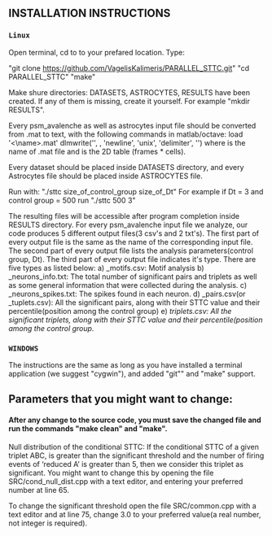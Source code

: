 ## **INSTALLATION INSTRUCTIONS**

### `Linux`

Open terminal, cd to to your prefared location. 
Type:

"git clone https://github.com/VagelisKalimeris/PARALLEL_STTC.git"
"cd PARALLEL_STTC"
"make"

Make shure directories: DATASETS, ASTROCYTES, RESULTS have been created. If any of them is missing, create it yourself. For example "mkdir RESULTS".

Every psm_avalenche as well as astrocytes input file should be converted from .mat to text, with the following commands in matlab/octave:
	load '<\name>.mat'
	dlmwrite('<name>', <matrix>, 'newline', 'unix', 'delimiter', '')
where <name> is the name of .mat file and <matrix> is the 2D table (frames * cells).

Every dataset should be placed inside DATASETS directory, and every Astrocytes file should be placed inside ASTROCYTES file.

Run with: "./sttc size_of_control_group size_of_Dt"
For example if Dt = 3 and control group = 500 run "./sttc 500 3"

The resulting files will be accessible after program completion inside RESULTS directory. 
For every psm_avalenche input file we analyze, our code produces 5 different output files(3 csv's and 2 txt's).
The first part of every output file is the same as the name of the corresponding input file.
The second part of every output file lists the analysis parameters(control group, Dt).
The third part of every output file indicates it's type.
There are five types as listed below:
	a) _motifs.csv: Motif analysis
	b) _neurons_info.txt: The total number of significant pairs and triplets as well as some general information that were collected during the analysis.
	c) _neurons_spikes.txt: The spikes found in each neuron.
	d) _pairs.csv(or _tuplets.csv): All the significant pairs, along with their STTC value and their percentile(position among the control group)
	e) _triplets.csv: All the significant triplets, along with their STTC value and their percentile(position among the control group._

### `WINDOWS`

The instructions are the same as long as you have installed a terminal application (we suggest "cygwin"), and added "git"" and "make" support.



## **Parameters that you might want to change:**

#### After any change to the source code, you must save the changed file and run the commands "make clean" and "make".

Null distribution of the conditional STTC: If the conditional STTC of a given triplet ABC, is greater than the significant threshold and the number of firing events of ‘reduced A’ is greater than 5, then we consider this triplet as significant.
You might want to change this by opening the file SRC/cond_null_dist.cpp with a text editor, and entering your preferred number at line 65.

To change the significant threshold open the file SRC/common.cpp with a text editor and at line 75, change 3.0 to your preferred value(a real number, not integer is required).
